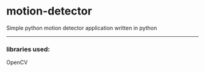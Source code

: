 # motion-detector
Simple python motion detector application written in python

------------------------------------

### libraries used:
OpenCV
